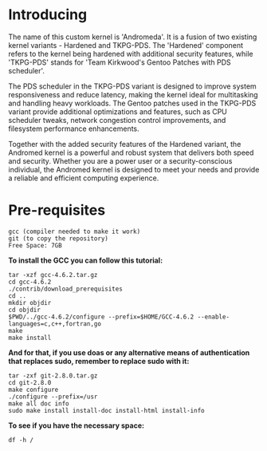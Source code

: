 # **Introducing**
The name of this custom kernel is 'Andromeda'. It is a fusion of two existing kernel variants - Hardened and TKPG-PDS. The 'Hardened' component refers to the kernel being hardened with additional security features, while 'TKPG-PDS' stands for 'Team Kirkwood's Gentoo Patches with PDS scheduler'.

The PDS scheduler in the TKPG-PDS variant is designed to improve system responsiveness and reduce latency, making the kernel ideal for multitasking and handling heavy workloads. The Gentoo patches used in the TKPG-PDS variant provide additional optimizations and features, such as CPU scheduler tweaks, network congestion control improvements, and filesystem performance enhancements.

Together with the added security features of the Hardened variant, the Andromed kernel is a powerful and robust system that delivers both speed and security. Whether you are a power user or a security-conscious individual, the Andromed kernel is designed to meet your needs and provide a reliable and efficient computing experience.
# **Pre-requisites**
```
gcc (compiler needed to make it work)
git (to copy the repository)
Free Space: 7GB
```
**To install the GCC you can follow this tutorial:**
```
tar -xzf gcc-4.6.2.tar.gz
cd gcc-4.6.2
./contrib/download_prerequisites
cd ..
mkdir objdir
cd objdir
$PWD/../gcc-4.6.2/configure --prefix=$HOME/GCC-4.6.2 --enable-languages=c,c++,fortran,go
make
make install
```
**And for that, if you use doas or any alternative means of authentication that replaces sudo, remember to replace sudo with it:**
```
tar -zxf git-2.8.0.tar.gz
cd git-2.8.0
make configure
./configure --prefix=/usr
make all doc info
sudo make install install-doc install-html install-info
```
**To see if you have the necessary space:**
```
df -h /
```
